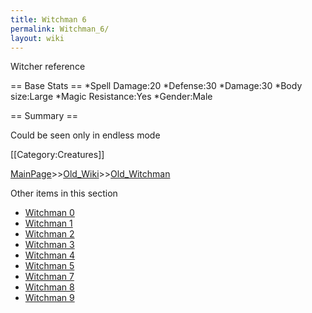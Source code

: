 ```yaml
---
title: Witchman 6
permalink: Witchman_6/
layout: wiki
---
```

Witcher reference

== Base Stats ==
*Spell Damage:20
*Defense:30
*Damage:30
*Body size:Large
*Magic Resistance:Yes
*Gender:Male

== Summary ==

Could be seen only in endless mode

[[Category:Creatures]]

[MainPage](/keeperrl_wiki/ "wikilink")>>[Old_Wiki](/keeperrl_wiki/Old_Wiki "wikilink")>>[Old_Witchman](/keeperrl_wiki/Old_Witchman "wikilink")

Other items in this section
-    [Witchman 0](/keeperrl_wiki/Witchman_0 "wikilink")
-    [Witchman 1](/keeperrl_wiki/Witchman_1 "wikilink")
-    [Witchman 2](/keeperrl_wiki/Witchman_2 "wikilink")
-    [Witchman 3](/keeperrl_wiki/Witchman_3 "wikilink")
-    [Witchman 4](/keeperrl_wiki/Witchman_4 "wikilink")
-    [Witchman 5](/keeperrl_wiki/Witchman_5 "wikilink")
-    [Witchman 7](/keeperrl_wiki/Witchman_7 "wikilink")
-    [Witchman 8](/keeperrl_wiki/Witchman_8 "wikilink")
-    [Witchman 9](/keeperrl_wiki/Witchman_9 "wikilink")
